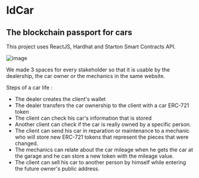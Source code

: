 # IdCar

## The blockchain passport for cars

This project uses ReactJS, Hardhat and Starton Smart Contracts API.

![image](https://user-images.githubusercontent.com/74963340/211932009-9774cfb8-a909-4869-8cd3-7477dc33ebe4.png)

We made 3 spaces for every stakeholder so that it is usable by the dealership, the car owner or the mechanics in the same website.

Steps of a car life :
- The dealer creates the client's wallet
- The dealer transfers the car ownership to the client with a car ERC-721 token
- The client can check his car's information that is stored
- Another client can check if the car is really owned by a specific person.
- The client can send his car in reparation or maintenance to a mechanic who will store new ERC-721 tokens that represent the pieces that were changed.
- The mechanics can relate about the car mileage when he gets the car at the garage and he can store a new token with the mileage value.
- The client can sell his car to another person by himself while entering the future owner's public address.
